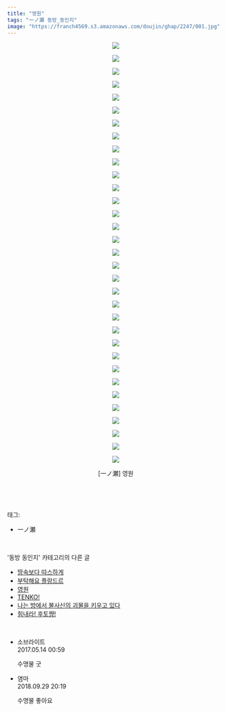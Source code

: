 ```yaml
---
title: "영원"
tags: "一ノ瀬 동방_동인지"
image: "https://franch4569.s3.amazonaws.com/doujin/ghap/2247/001.jpg"
---
```

<div class="article">
<p style="text-align: center; clear: none; float: none;"><img src="{{ site.imgserver2 }}/ghap/2247/001.jpg"/></p>
<p style="text-align: center; clear: none; float: none;"><img src="{{ site.imgserver2 }}/ghap/2247/002.jpg"/></p>
<p style="text-align: center; clear: none; float: none;"><img src="{{ site.imgserver2 }}/ghap/2247/003.jpg"/></p>
<p style="text-align: center; clear: none; float: none;"><img src="{{ site.imgserver2 }}/ghap/2247/004.jpg"/></p>
<p style="text-align: center; clear: none; float: none;"><img src="{{ site.imgserver2 }}/ghap/2247/005.jpg"/></p>
<p style="text-align: center; clear: none; float: none;"><img src="{{ site.imgserver2 }}/ghap/2247/006.jpg"/></p>
<p style="text-align: center; clear: none; float: none;"><img src="{{ site.imgserver2 }}/ghap/2247/007.jpg"/></p>
<p style="text-align: center; clear: none; float: none;"><img src="{{ site.imgserver2 }}/ghap/2247/008.jpg"/></p>
<p style="text-align: center; clear: none; float: none;"><img src="{{ site.imgserver2 }}/ghap/2247/009.jpg"/></p>
<p style="text-align: center; clear: none; float: none;"><img src="{{ site.imgserver2 }}/ghap/2247/010.jpg"/></p>
<p style="text-align: center; clear: none; float: none;"><img src="{{ site.imgserver2 }}/ghap/2247/011.jpg"/></p>
<p style="text-align: center; clear: none; float: none;"><img src="{{ site.imgserver2 }}/ghap/2247/012.jpg"/></p>
<p style="text-align: center; clear: none; float: none;"><img src="{{ site.imgserver2 }}/ghap/2247/013.jpg"/></p>
<p style="text-align: center; clear: none; float: none;"><img src="{{ site.imgserver2 }}/ghap/2247/014.jpg"/></p>
<p style="text-align: center; clear: none; float: none;"><img src="{{ site.imgserver2 }}/ghap/2247/015.jpg"/></p>
<p style="text-align: center; clear: none; float: none;"><img src="{{ site.imgserver2 }}/ghap/2247/016.jpg"/></p>
<p style="text-align: center; clear: none; float: none;"><img src="{{ site.imgserver2 }}/ghap/2247/017.jpg"/></p>
<p style="text-align: center; clear: none; float: none;"><img src="{{ site.imgserver2 }}/ghap/2247/018.jpg"/></p>
<p style="text-align: center; clear: none; float: none;"><img src="{{ site.imgserver2 }}/ghap/2247/019.jpg"/></p>
<p style="text-align: center; clear: none; float: none;"><img src="{{ site.imgserver2 }}/ghap/2247/020.jpg"/></p>
<p style="text-align: center; clear: none; float: none;"><img src="{{ site.imgserver2 }}/ghap/2247/021.jpg"/></p>
<p style="text-align: center; clear: none; float: none;"><img src="{{ site.imgserver2 }}/ghap/2247/022.jpg"/></p>
<p style="text-align: center; clear: none; float: none;"><img src="{{ site.imgserver2 }}/ghap/2247/023.jpg"/></p>
<p style="text-align: center; clear: none; float: none;"><img src="{{ site.imgserver2 }}/ghap/2247/024.jpg"/></p>
<p style="text-align: center; clear: none; float: none;"><img src="{{ site.imgserver2 }}/ghap/2247/025.jpg"/></p>
<p style="text-align: center; clear: none; float: none;"><img src="{{ site.imgserver2 }}/ghap/2247/026.jpg"/></p>
<p style="text-align: center; clear: none; float: none;"><img src="{{ site.imgserver2 }}/ghap/2247/027.jpg"/></p>
<p style="text-align: center; clear: none; float: none;"><img src="{{ site.imgserver2 }}/ghap/2247/028.jpg"/></p>
<p style="text-align: center; clear: none; float: none;"><img src="{{ site.imgserver2 }}/ghap/2247/029.jpg"/></p>
<p style="text-align: center; clear: none; float: none;"><img src="{{ site.imgserver2 }}/ghap/2247/030.jpg"/></p>
<p style="text-align: center; clear: none; float: none;"><img src="{{ site.imgserver2 }}/ghap/2247/031.jpg"/></p>
<p style="text-align: center; clear: none; float: none;"><img src="{{ site.imgserver2 }}/ghap/2247/032.jpg"/></p>
<p style="text-align: center; clear: none; float: none;"><img src="{{ site.imgserver2 }}/ghap/2247/033.jpg"/></p>
<p style="text-align: center; clear: none; float: none;">[一ノ瀬] 영원</p>
<p><br/></p>
</div><br/>
<div class="tagTrail">
<p>태그: </p>
<ul>
<li>一ノ瀬</li>
</ul>
</div><br/>
<div class="another">
<p>'동방 동인지' 카테고리의 다른 글</p>
<ul>
<li><a href="/ghap_2249">땅속보다 따스하게</a></li>
<li><a href="/ghap_2248">부탁해요 플랑드르</a></li>
<li><a href="/ghap_2247">영원</a></li>
<li><a href="/ghap_2246">TENKO!</a></li>
<li><a href="/ghap_2244">나는 방에서 불사신의 괴물을 키우고 있다</a></li>
<li><a href="/ghap_2243">힘내라! 후토쨩!</a></li>
</ul>
</div><br/>
<div class="cb_module cb_fluid">
<div class="cb_wrt cb_profile">
<div class="comment">
<ul>
<li class="cb_thumb_off" id="comment14988323">
<div class="cb_comment_area">
<div class="cb_info_area">
<div class="cb_section">
<span class="cb_nick_name">소브라이트</span>
</div>
<div class="cb_section">
<span class="cb_date">2017.05.14 00:59 </span>
</div>
</div>
<div class="cb_dsc_comment">
<p class="cb_dsc">
											수명물 굿
										</p>
</div>
</div></li>
<li class="cb_thumb_off" id="comment15341957">
<div class="cb_comment_area">
<div class="cb_info_area">
<div class="cb_section">
<span class="cb_nick_name">염마</span>
</div>
<div class="cb_section">
<span class="cb_date">2018.09.29 20:19 </span>
</div>
</div>
<div class="cb_dsc_comment">
<p class="cb_dsc">
											수명물 좋아요
										</p>
</div>
</div></li>
</ul>
</div>
</div><!-- commentList close -->
</div><br/>
